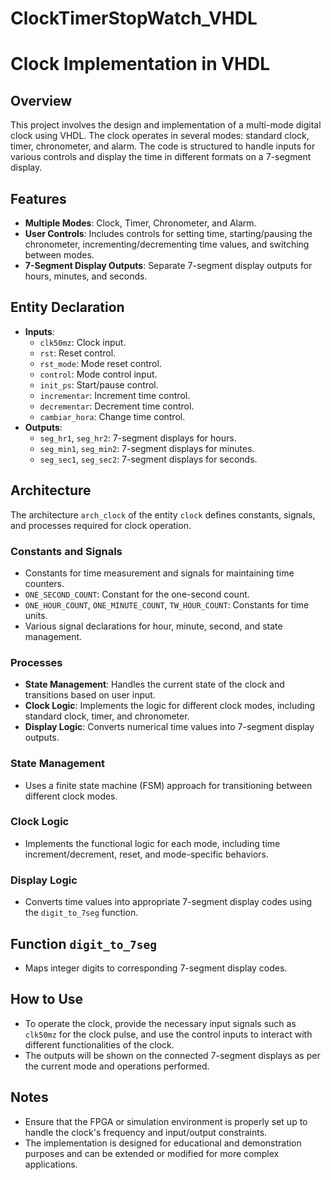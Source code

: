# ClockTimerStopWatch_VHDL

# Clock Implementation in VHDL

## Overview
This project involves the design and implementation of a multi-mode digital clock using VHDL. The clock operates in several modes: standard clock, timer, chronometer, and alarm. The code is structured to handle inputs for various controls and display the time in different formats on a 7-segment display.

## Features
- **Multiple Modes**: Clock, Timer, Chronometer, and Alarm.
- **User Controls**: Includes controls for setting time, starting/pausing the chronometer, incrementing/decrementing time values, and switching between modes.
- **7-Segment Display Outputs**: Separate 7-segment display outputs for hours, minutes, and seconds.

## Entity Declaration
- **Inputs**:
  - `clk50mz`: Clock input.
  - `rst`: Reset control.
  - `rst_mode`: Mode reset control.
  - `control`: Mode control input.
  - `init_ps`: Start/pause control.
  - `incrementar`: Increment time control.
  - `decrementar`: Decrement time control.
  - `cambiar_hora`: Change time control.
- **Outputs**:
  - `seg_hr1`, `seg_hr2`: 7-segment displays for hours.
  - `seg_min1`, `seg_min2`: 7-segment displays for minutes.
  - `seg_sec1`, `seg_sec2`: 7-segment displays for seconds.

## Architecture
The architecture `arch_clock` of the entity `clock` defines constants, signals, and processes required for clock operation.

### Constants and Signals
- Constants for time measurement and signals for maintaining time counters.
- `ONE_SECOND_COUNT`: Constant for the one-second count.
- `ONE_HOUR_COUNT`, `ONE_MINUTE_COUNT`, `TW_HOUR_COUNT`: Constants for time units.
- Various signal declarations for hour, minute, second, and state management.

### Processes
- **State Management**: Handles the current state of the clock and transitions based on user input.
- **Clock Logic**: Implements the logic for different clock modes, including standard clock, timer, and chronometer.
- **Display Logic**: Converts numerical time values into 7-segment display outputs.

### State Management
- Uses a finite state machine (FSM) approach for transitioning between different clock modes.

### Clock Logic
- Implements the functional logic for each mode, including time increment/decrement, reset, and mode-specific behaviors.

### Display Logic
- Converts time values into appropriate 7-segment display codes using the `digit_to_7seg` function.

## Function `digit_to_7seg`
- Maps integer digits to corresponding 7-segment display codes.

## How to Use
- To operate the clock, provide the necessary input signals such as `clk50mz` for the clock pulse, and use the control inputs to interact with different functionalities of the clock.
- The outputs will be shown on the connected 7-segment displays as per the current mode and operations performed.

## Notes
- Ensure that the FPGA or simulation environment is properly set up to handle the clock's frequency and input/output constraints.
- The implementation is designed for educational and demonstration purposes and can be extended or modified for more complex applications.
